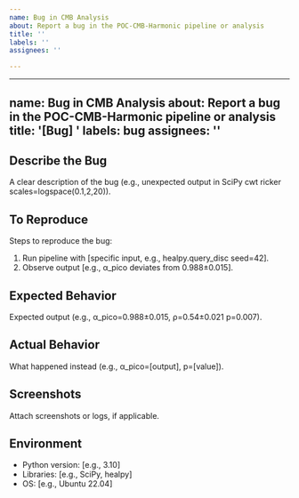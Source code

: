 ```yaml
---
name: Bug in CMB Analysis
about: Report a bug in the POC-CMB-Harmonic pipeline or analysis
title: ''
labels: ''
assignees: ''

---
```


---
name: Bug in CMB Analysis
about: Report a bug in the POC-CMB-Harmonic pipeline or analysis
title: '[Bug] '
labels: bug
assignees: ''
---
## Describe the Bug
A clear description of the bug (e.g., unexpected output in SciPy cwt ricker scales=logspace(0.1,2,20)).

## To Reproduce
Steps to reproduce the bug:
1. Run pipeline with [specific input, e.g., healpy.query_disc seed=42].
2. Observe output [e.g., α_pico deviates from 0.988±0.015].

## Expected Behavior
Expected output (e.g., α_pico=0.988±0.015, ρ=0.54±0.021 p=0.007).

## Actual Behavior
What happened instead (e.g., α_pico=[output], p=[value]).

## Screenshots
Attach screenshots or logs, if applicable.

## Environment
- Python version: [e.g., 3.10]
- Libraries: [e.g., SciPy, healpy]
- OS: [e.g., Ubuntu 22.04]
